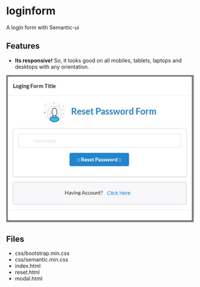 # loginform
A login form with Semantic-ui

## Features 
- **Its responsive!** So, it looks good on all mobiles, tablets, laptops and desktops with any orientation.

![Gif of Page](/images/screenshot01.jpg?raw=true "Normal view")

## Files

- css/bootstrap.min.css
- css/semantic.min.css
- index.html
- reset.html
- modal.html